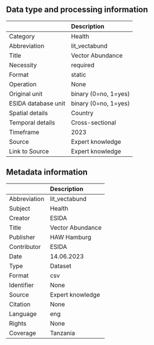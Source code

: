 ## Data type and processing information 

|                     | Description          |
|:--------------------|:---------------------|
| Category            | Health               |
| Abbreviation        | lit_vectabund        |
| Title               | Vector Abundance     |
| Necessity           | required             |
| Format              | static               |
| Operation           | None                 |
| Original unit       | binary (0=no, 1=yes) |
| ESIDA database unit | binary (0=no, 1=yes) |
| Spatial details     | Country              |
| Temporal details    | Cross-sectional      |
| Timeframe           | 2023                 |
| Source              | Expert knowledge     |
| Link to Source      | Expert knowledge     |

## Metadata information 

|              | Description      |
|:-------------|:-----------------|
| Abbreviation | lit_vectabund    |
| Subject      | Health           |
| Creator      | ESIDA            |
| Title        | Vector Abundance |
| Publisher    | HAW Hamburg      |
| Contributor  | ESIDA            |
| Date         | 14.06.2023       |
| Type         | Dataset          |
| Format       | csv              |
| Identifier   | None             |
| Source       | Expert knowledge |
| Citation     | None             |
| Language     | eng              |
| Rights       | None             |
| Coverage     | Tanzania         |